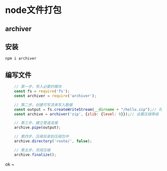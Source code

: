 # node文件打包

## archiver

## 安装

    npm i archiver

## 编写文件

```javascript
    // 第一步，导入必要的模块
    const fs = require('fs');
    const archiver = require('archiver');

    // 第二步，创建可写流来写入数据
    const output = fs.createWriteStream(__dirname + "/hello.zip");// 将压缩包保存到当前项目的目录下，并且压缩包名为test.zip
    const archive = archiver('zip', {zlib: {level: 9}});// 设置压缩等级

    // 第三步，建立管道连接
    archive.pipe(output);

    // 第四步，压缩目录到压缩包中
    archive.directory('route/', false);

    // 第五步，完成压缩
    archive.finalize();
```

ok ~